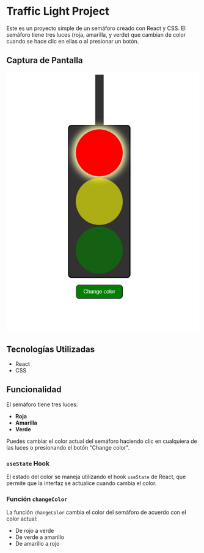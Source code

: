 # Traffic Light Project

Este es un proyecto simple de un semáforo creado con React y CSS. El semáforo tiene tres luces (roja, amarilla, y verde) que cambian de color cuando se hace clic en ellas o al presionar un botón.

## Captura de Pantalla

![Traffic Light](https://github.com/edwinmoreno77/Traffic_ligth_/blob/main/src/assets/traffic_ligth_img.jpg?raw=true)

## Tecnologías Utilizadas

- React
- CSS

## Funcionalidad

El semáforo tiene tres luces:

- **Roja**
- **Amarilla**
- **Verde**

Puedes cambiar el color actual del semáforo haciendo clic en cualquiera de las luces o presionando el botón "Change color".

### `useState` Hook

El estado del color se maneja utilizando el hook `useState` de React, que permite que la interfaz se actualice cuando cambia el color.

### Función `changeColor`

La función `changeColor` cambia el color del semáforo de acuerdo con el color actual:

- De rojo a verde
- De verde a amarillo
- De amarillo a rojo
